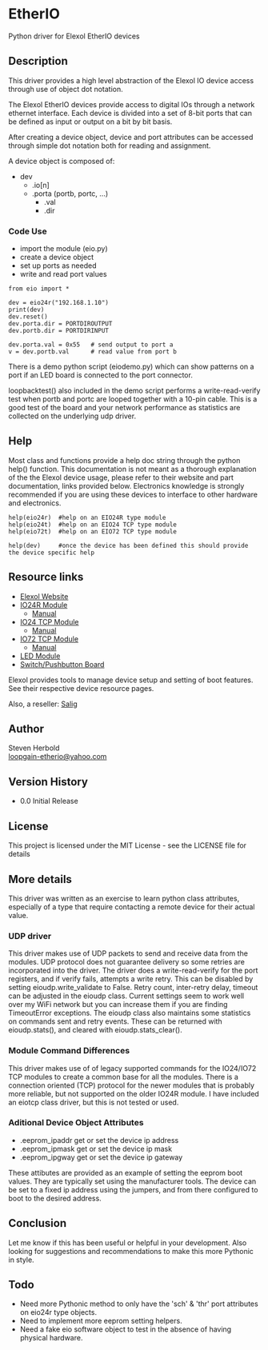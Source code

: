 # EtherIO

Python driver for Elexol EtherIO devices

## Description

This driver provides a high level abstraction of the Elexol IO device access through use of object dot notation.

The Elexol EtherIO devices provide access to digital IOs through a network ethernet interface. Each device is divided into a set of 8-bit ports that can be defined as input or output on a bit by bit basis.

After creating a device object, device and port attributes can be accessed through simple dot notation both for reading and assignment.

A device object is composed of:

* dev  
  * .io[n]   
  * .porta (portb, portc, ...)  
    * .val  
    * .dir

### Code Use

* import the module (eio.py)
* create a device object
* set up ports as needed
* write and read port values
```
from eio import *

dev = eio24r("192.168.1.10")
print(dev)
dev.reset()
dev.porta.dir = PORTDIROUTPUT
dev.portb.dir = PORTDIRINPUT

dev.porta.val = 0x55   # send output to port a
v = dev.portb.val      # read value from port b
```

There is a demo python script (eiodemo.py) which can show patterns on a port if an LED board is connected to the port connector.

loopbacktest() also included in the demo script performs a write-read-verify test when portb and portc are looped together with a 10-pin cable. This is a good test of the board and your network performance as statistics are collected on the underlying udp driver.


## Help

Most class and functions provide a help doc string through the python help() function.  This documentation is not meant as a thorough explanation of the the Elexol device usage, please refer to their website and part documentation, links provided below. Electronics knowledge is strongly recommended if you are using these devices to interface to other hardware and electronics.
```
help(eio24r)  #help on an EIO24R type module
help(eio24t)  #help on an EIO24 TCP type module
help(eio72t)  #help on an EIO72 TCP type module

help(dev)     #once the device has been defined this should provide the device specific help
```

## Resource links

- [Elexol Website](https://temperosystems.com.au/shop/?fwp_tempero_systems=i-o-controllers)
- [IO24R Module](https://temperosystems.com.au/products/ether-io24-r/)
  - [Manual](https://temperosystems.com.au/wp-content/uploads/2020/04/EtherIO24R_UM1-data-sheet-tempero.pdf)
- [IO24 TCP Module](https://temperosystems.com.au/products/ether-io24-tcp/)
  - [Manual](https://temperosystems.com.au/wp-content/uploads/2020/04/EtherIO24TCPDS.pdf)
- [IO72 TCP Module](https://temperosystems.com.au/products/ether-io72-tcp/)
  - [Manual](https://temperosystems.com.au/wp-content/uploads/2020/04/EtherIO72TCPDS.pdf)
- [LED Module](https://temperosystems.com.au/products/connector-led-board/)
- [Switch/Pushbutton Board](https://temperosystems.com.au/products/switch-push-button-board/)

Elexol provides tools to manage device setup and setting of boot features. See their respective device resource pages.   

Also, a reseller:
[Salig](https://www.saelig.com/category/IO.htm)

## Author

Steven Herbold  
loopgain-etherio@yahoo.com

## Version History

* 0.0 Initial Release

## License

This project is licensed under the MIT License - see the LICENSE file for details

## More details

This driver was written as an exercise to learn python class attributes, especially of a type that require contacting a remote device for their actual value. 

### UDP driver

This driver makes use of UDP packets to send and receive data from the modules. UDP protocol does not guarantee delivery so some retries are incorporated into the driver.
The driver does a write-read-verify for the port registers, and if verify fails, attempts a write retry. This can be disabled by setting eioudp.write_validate to False.
Retry count, inter-retry delay, timeout can be adjusted in the eioudp class. Current settings seem to work well over my WiFi network but you can increase them if you are finding TimeoutError exceptions. The eioudp class also maintains some statistics on commands sent and retry events. These can be returned with eioudp.stats(), and cleared with eioudp.stats_clear().

### Module Command Differences

This driver makes use of of legacy supported commands for the IO24/IO72 TCP modules to create a common base for all the modules. There is a connection oriented (TCP) protocol for the newer modules that is probably more reliable, but not supported on the older IO24R module. I have included an eiotcp class driver, but this is not tested or used.

### Aditional Device Object Attributes

* .eeprom_ipaddr    get or set the device ip address
* .eeprom_ipmask    get or set the device ip mask
* .eeprom_ipgway    get or set the device ip gateway

These attibutes are provided as an example of setting the eeprom boot values. They are typically set using the manufacturer tools.
The device can be set to a fixed ip address using the jumpers, and from there configured to boot to the desired address.

## Conclusion

Let me know if this has been useful or helpful in your development. 
Also looking for suggestions and recommendations to make this more Pythonic in style.

## Todo

* Need more Pythonic method to only have the 'sch' & 'thr' port attributes on eio24r type objects.
* Need to implement more eeprom setting helpers.
* Need a fake eio software object to test in the absence of having physical hardware. 
